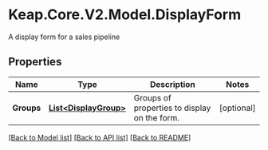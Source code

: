 # Keap.Core.V2.Model.DisplayForm
A display form for a sales pipeline

## Properties

Name | Type | Description | Notes
------------ | ------------- | ------------- | -------------
**Groups** | [**List&lt;DisplayGroup&gt;**](DisplayGroup.md) | Groups of properties to display on the form. | [optional] 

[[Back to Model list]](../README.md#documentation-for-models) [[Back to API list]](../README.md#documentation-for-api-endpoints) [[Back to README]](../README.md)

